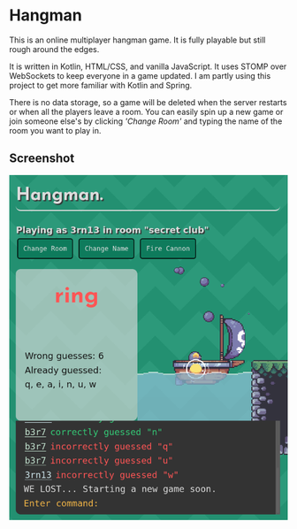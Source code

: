 # Hangman

This is an online multiplayer hangman game. It is fully playable but still rough around the edges.

It is written in Kotlin, HTML/CSS, and vanilla JavaScript. It uses STOMP over WebSockets to keep everyone in a game
updated. I am partly using this project to get more familiar with Kotlin and Spring.

There is no data storage, so a game will be deleted when the server restarts or when all the players leave a room. You
can easily spin up a new game or join someone else's by clicking *'Change Room'* and typing the name of the room you
want to play in.

## Screenshot

![Early Demo Screenshot](src/main/resources/static/images/screenshots/screenshot-2021-05-23-lose.png)
